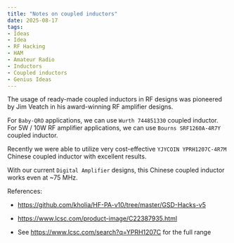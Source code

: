 ```yaml
---
title: "Notes on coupled inductors"
date: 2025-08-17
tags:
- Ideas
- Idea
- RF Hacking
- HAM
- Amateur Radio
- Inductors
- Coupled inductors
- Genius Ideas
---
```


The usage of ready-made coupled inductors in RF designs was pioneered by Jim Veatch in his award-winning RF amplifier designs.

For `Baby-QRO` applications, we can use `Wurth 744851330` coupled inductor. For 5W / 10W RF amplifier applications, we can use `Bourns SRF1260A-4R7Y` coupled inductor.

Recently we were able to utilize very cost-effective `YJYCOIN YPRH1207C-4R7M` Chinese coupled inductor with excellent results.

With our current `Digital Amplifier` designs, this Chinese coupled inductor works even at ~75 MHz.

References: 

- https://github.com/kholia/HF-PA-v10/tree/master/GSD-Hacks-v5

- https://www.lcsc.com/product-image/C22387935.html

- See https://www.lcsc.com/search?q=YPRH1207C for the full range
